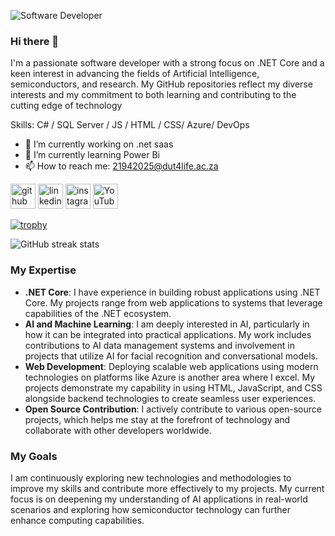 ![Software Developer ](https://yt3.googleusercontent.com/oT8FitdUT6al0vLZS30oWpIzq5e0FQQRhjQeEGnGq0EcyounRMeEIJ1aTWIqFuIiRXJKJKe_=w2120-fcrop64=1,00005a57ffffa5a8-k-c0xffffffff-no-nd-rj)
### Hi there 👋
I'm a passionate software developer with a strong focus on .NET Core and a keen interest in advancing the fields of Artificial Intelligence, semiconductors, and research. My GitHub repositories reflect my diverse interests and my commitment to both learning and contributing to the cutting edge of technology


Skills: C# / SQL Server / JS / HTML / CSS/ Azure/ DevOps

- 🔭 I’m currently working on .net saas 
- 🌱 I’m currently learning Power Bi 
- 📫 How to reach me: 21942025@dut4life.ac.za 


[<img src='https://cdn.jsdelivr.net/npm/simple-icons@3.0.1/icons/github.svg' alt='github' height='40'>](https://github.com/thegreatgabuza)  [<img src='https://cdn.jsdelivr.net/npm/simple-icons@3.0.1/icons/linkedin.svg' alt='linkedin' height='40'>](https://www.linkedin.com/in/https://www.linkedin.com/in/thobani-gabuza-20782a181//)  [<img src='https://cdn.jsdelivr.net/npm/simple-icons@3.0.1/icons/instagram.svg' alt='instagram' height='40'>](https://www.instagram.com/https://www.instagram.com/thegreatgabuza//)  [<img src='https://cdn.jsdelivr.net/npm/simple-icons@3.0.1/icons/youtube.svg' alt='YouTube' height='40'>](https://www.youtube.com/channel/UC84ibi9oPzBZbwIq9wAACig)  

[![trophy](https://github-profile-trophy.vercel.app/?username=thegreatgabuza)](https://github.com/ryo-ma/github-profile-trophy)

![GitHub streak stats](https://streak-stats.demolab.com/?user=thegreatgabuza)  





### My Expertise

- **.NET Core**: I have experience in building robust applications using .NET Core. My projects range from web applications to systems that leverage capabilities of the .NET ecosystem.
- **AI and Machine Learning**: I am deeply interested in AI, particularly in how it can be integrated into practical applications. My work includes contributions to AI data management systems and involvement in projects that utilize AI for facial recognition and conversational models.
- **Web Development**: Deploying scalable web applications using modern technologies on platforms like Azure is another area where I excel. My projects demonstrate my capability in using HTML, JavaScript, and CSS alongside backend technologies to create seamless user experiences.
- **Open Source Contribution**: I actively contribute to various open-source projects, which helps me stay at the forefront of technology and collaborate with other developers worldwide.

### My Goals

I am continuously exploring new technologies and methodologies to improve my skills and contribute more effectively to my projects. My current focus is on deepening my understanding of AI applications in real-world scenarios and exploring how semiconductor technology can further enhance computing capabilities.



